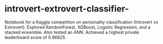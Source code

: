 # introvert-extrovert-classifier-
Notebook for a Kaggle competition on personality classification (Introvert vs Extrovert). Explored RandomForest, XGBoost, Logistic Regression, and a stacked ensemble. Also tested an ANN. Achieved a highest private leaderboard score of 0.96825.
